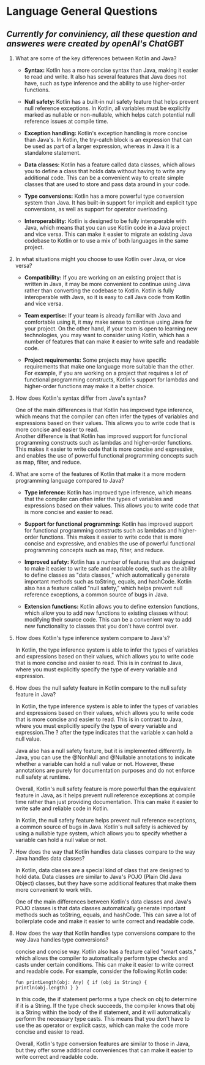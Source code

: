 # **Language General Questions**

## *Currently for conviniency, all these question and answeres were created by openAI's ChatGBT*


1. What are some of the key differences between Kotlin and Java?

	* **Syntax:** Kotlin has a more concise syntax than Java, making it easier to read and write. It also has several features that Java does not have, such as type inference and the ability to use higher-order functions.

	* **Null safety:** Kotlin has a built-in null safety feature that helps prevent null reference exceptions. In Kotlin, all variables must be explicitly marked as nullable or non-nullable, which helps catch potential null reference issues at compile time.

	* **Exception handling:** Kotlin's exception handling is more concise than Java's. In Kotlin, the try-catch block is an expression that can be used as part of a larger expression, whereas in Java it is a standalone statement.

	* **Data classes:** Kotlin has a feature called data classes, which allows you to define a class that holds data without having to write any additional code. This can be a convenient way to create simple classes that are used to store and pass data around in your code.

	* **Type conversions:** Kotlin has a more powerful type conversion system than Java. It has built-in support for implicit and explicit type conversions, as well as support for operator overloading.

	* **Interoperability:** Kotlin is designed to be fully interoperable with Java, which means that you can use Kotlin code in a Java project and vice versa. This can make it easier to migrate an existing Java codebase to Kotlin or to use a mix of both languages in the same project.

2. In what situations might you choose to use Kotlin over Java, or vice versa?
	* **Compatibility:** If you are working on an existing project that is written in Java, it may be more convenient to continue using Java rather than converting the codebase to Kotlin. Kotlin is fully interoperable with Java, so it is easy to call Java code from Kotlin and vice versa.


	* **Team expertise:** If your team is already familiar with Java and comfortable using it, it may make sense to continue using Java for your project. On the other hand, if your team is open to learning new technologies, you may want to consider using Kotlin, which has a number of features that can make it easier to write safe and readable code.

	
	* **Project requirements:** Some projects may have specific requirements that make one language more suitable than the other. For example, if you are working on a project that requires a lot of functional programming constructs, Kotlin's support for lambdas and higher-order functions may make it a better choice.

3. How does Kotlin's syntax differ from Java's syntax?

	One of the main differences is that Kotlin has improved type inference, which means that the compiler can often infer the types of variables and expressions based on their values. This allows you to write code that is more concise and easier to read. <br />Another difference is that Kotlin has improved support for functional programming constructs such as lambdas and higher-order functions. This makes it easier to write code that is more concise and expressive, and enables the use of powerful functional programming concepts such as map, filter, and reduce.

4. What are some of the features of Kotlin that make it a more modern programming language compared to Java?
	* **Type inference:** Kotlin has improved type inference, which means that the compiler can often infer the types of variables and expressions based on their values. This allows you to write code that is more concise and easier to read.

	* **Support for functional programming:** Kotlin has improved support for functional programming constructs such as lambdas and higher-order functions. This makes it easier to write code that is more concise and expressive, and enables the use of powerful functional programming concepts such as map, filter, and reduce.

	* **Improved safety:** Kotlin has a number of features that are designed to make it easier to write safe and readable code, such as the ability to define classes as "data classes," which automatically generate important methods such as toString, equals, and hashCode. Kotlin also has a feature called "null safety," which helps prevent null reference exceptions, a common source of bugs in Java.

	* **Extension functions:** Kotlin allows you to define extension functions, which allow you to add new functions to existing classes without modifying their source code. This can be a convenient way to add new functionality to classes that you don't have control over.

5. How does Kotlin's type inference system compare to Java's?

	In Kotlin, the type inference system is able to infer the types of variables and expressions based on their values, which allows you to write code that is more concise and easier to read. This is in contrast to Java, where you must explicitly specify the type of every variable and expression.
	
6. How does the null safety feature in Kotlin compare to the null safety feature in Java?

	In Kotlin, the type inference system is able to infer the types of variables and expressions based on their values, which allows you to write code that is more concise and easier to read. This is in contrast to Java, where you must explicitly specify the type of every variable and expression.The ? after the type indicates that the variable x can hold a null value.
	
	Java also has a null safety feature, but it is implemented differently. In Java, you can use the @NonNull and @Nullable annotations to indicate whether a variable can hold a null value or not. However, these annotations are purely for documentation purposes and do not enforce null safety at runtime.
	
	Overall, Kotlin's null safety feature is more powerful than the equivalent feature in Java, as it helps prevent null reference exceptions at compile time rather than just providing documentation. This can make it easier to write safe and reliable code in Kotlin.


	In Kotlin, the null safety feature helps prevent null reference exceptions, a common source of bugs in Java. Kotlin's null safety is achieved by using a nullable type system, which allows you to specify whether a variable can hold a null value or not.
	
7. How does the way that Kotlin handles data classes compare to the way Java handles data classes?

	In Kotlin, data classes are a special kind of class that are designed to hold data. Data classes are similar to Java's POJO (Plain Old Java Object) classes, but they have some additional features that make them more convenient to work with.
	
	One of the main differences between Kotlin's data classes and Java's POJO classes is that data classes automatically generate important methods such as toString, equals, and hashCode. This can save a lot of boilerplate code and make it easier to write correct and readable code.
	
8. How does the way that Kotlin handles type conversions compare to the way Java handles type conversions?

	concise and concise way. Kotlin also has a feature called "smart casts," which allows the compiler to automatically perform type checks and casts under certain conditions. This can make it easier to write correct and readable code. For example, consider the following Kotlin code:
	
	`fun printLength(obj: Any) {
    if (obj is String) {
        println(obj.length)
    }
}`

	In this code, the if statement performs a type check on obj to determine if it is a String. If the type check succeeds, the compiler knows that obj is a String within the body of the if statement, and it will automatically perform the necessary type casts. This means that you don't have to use the as operator or explicit casts, which can make the code more concise and easier to read.

	Overall, Kotlin's type conversion features are similar to those in Java, but they offer some additional conveniences that can make it easier to write correct and readable code.